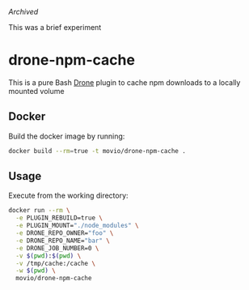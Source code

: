 _Archived_

This was a brief experiment

# drone-npm-cache

This is a pure Bash [Drone](https://github.com/drone/drone) plugin to cache npm downloads to a locally mounted volume

## Docker
Build the docker image by running:

```bash
docker build --rm=true -t movio/drone-npm-cache .
```

## Usage
Execute from the working directory:

```bash
docker run --rm \
  -e PLUGIN_REBUILD=true \
  -e PLUGIN_MOUNT="./node_modules" \
  -e DRONE_REPO_OWNER="foo" \
  -e DRONE_REPO_NAME="bar" \
  -e DRONE_JOB_NUMBER=0 \
  -v $(pwd):$(pwd) \
  -v /tmp/cache:/cache \
  -w $(pwd) \
  movio/drone-npm-cache
```
